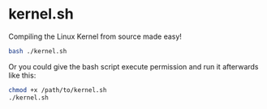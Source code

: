 # kernel.sh
Compiling the Linux Kernel from source made easy!

```bash
bash ./kernel.sh
```

Or you could give the bash script execute permission and run it afterwards like this:
```bash
chmod +x /path/to/kernel.sh
./kernel.sh
```
